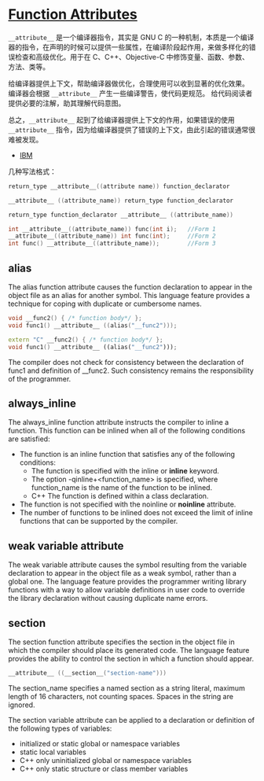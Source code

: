 # [Function Attributes](https://gcc.gnu.org/onlinedocs/gcc/Function-Attributes.html)

`__attribute__` 是一个编译器指令，其实是 GNU C 的一种机制，本质是一个编译器的指令，在声明的时候可以提供一些属性，在编译阶段起作用，来做多样化的错误检查和高级优化。用于在 C、C++、Objective-C 中修饰变量、函数、参数、方法、类等。

给编译器提供上下文，帮助编译器做优化，合理使用可以收到显著的优化效果。
编译器会根据 `__attribute__` 产生一些编译警告，使代码更规范。
给代码阅读者提供必要的注解，助其理解代码意图。

总之，`__attribute__` 起到了给编译器提供上下文的作用，如果错误的使用 `__attribute__` 指令，因为给编译器提供了错误的上下文，由此引起的错误通常很难被发现。

- [IBM](https://www.ibm.com/docs/en/xl-c-and-cpp-aix/16.1?topic=compatibility-function-attributes)

几种写法格式：

```c
return_type __attribute__((attribute name)) function_declarator

__attribute__ ((attribute_name)) return_type function_declarator

return_type function_declarator __attribute__ ((attribute_name))
```

```c
int __attribute__((attribute_name)) func(int i);   //Form 1
__attribute__((attribute_name)) int func(int);     //Form 2
int func() __attribute__((attribute_name));        //Form 3
```

## alias

The alias function attribute causes the function declaration to appear in the object file as an alias for another symbol. This language feature provides a technique for coping with duplicate or cumbersome names.

```c
void __func2() { /* function body*/ };
void func1() __attribute__ ((alias("__func2")));
```

```cpp
extern "C" __func2() { /* function body*/ };
void func1() __attribute__ ((alias("__func2")));
```

The compiler does not check for consistency between the declaration of func1 and definition of __func2. Such consistency remains the responsibility of the programmer.

## always_inline

The always_inline function attribute instructs the compiler to inline a function. This function can be inlined when all of the following conditions are satisfied:

* The function is an inline function that satisfies any of the following conditions:
  * The function is specified with the inline or __inline__ keyword.
  * The option -qinline+<function_name> is specified, where function_name is the name of the function to be inlined.
  * C++ The function is defined within a class declaration.
* The function is not specified with the noinline or __noinline__ attribute.
* The number of functions to be inlined does not exceed the limit of inline functions that can be supported by the compiler.

## weak variable attribute

The weak variable attribute causes the symbol resulting from the variable declaration to appear in the object file as a weak symbol, rather than a global one. The language feature provides the programmer writing library functions with a way to allow variable definitions in user code to override the library declaration without causing duplicate name errors.

## section

The section function attribute specifies the section in the object file in which the compiler should place its generated code. The language feature provides the ability to control the section in which a function should appear.

```c
__attribute__ ((__section__("section-name")))
```

The section_name specifies a named section as a string literal, maximum length of 16 characters, not counting spaces. Spaces in the string are ignored.

The section variable attribute can be applied to a declaration or definition of the following types of variables:

- initialized or static global or namespace variables
- static local variables
- C++ only uninitialized global or namespace variables
- C++ only static structure or class member variables

